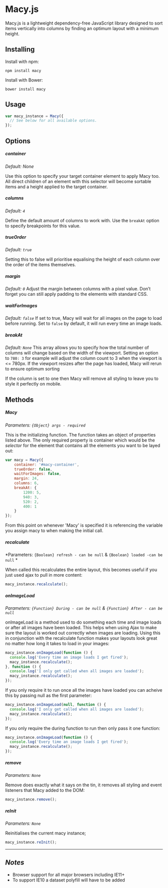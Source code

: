 # Macy.js
Macy.js is a lightweight dependency-free JavaScript library designed to sort items vertically into columns by finding an optimum layout with a minimum height.

## Installing
Install with npm:

```
npm install macy
```

Install with Bower:

```
bower install macy
```

## Usage
```javascript
var macy_instance = Macy({
  // See below for all available options.
});
```

## Options

##### **container**
*Default: None*

Use this option to specify your target container element to apply Macy too. All direct children of an element with this selector will become sortable items and a height applied to the target container.

##### **columns**
*Default: `4`*

Define the default amount of columns to work with. Use the `breakAt` option to specify breakpoints for this value.

##### **trueOrder**
*Default: `true`*

Setting this to false will prioritise equalising the height of each column over the order of the items themselves.

##### **margin**

*Default: `0`*
Adjust the margin between columns with a pixel value. Don’t forget you can still apply padding to the elements with standard CSS.

##### **waitForImages**

*Default: `false`*
If set to true, Macy will wait for all images on the page to load before running. Set to `false` by default, it will run every time an image loads.

##### **breakAt**

*Default: `None`*
This array allows you to specify how the total number of columns will change based on the width of the viewport. Setting an option to `780: 3` for example will adjust the column count to 3 when the viewport is <= 780px.
If the viewport resizes after the page has loaded, Macy will rerun to ensure optimum sorting

If the column is set to one then Macy will remove all styling to leave you to style it perfectly on mobile.


## Methods

##### **Macy**
*Parameters: `{Object} args - required`*

This is the initializing function. The function takes an object of properties listed above. The only required property is container which would be the *selector* for the element that contains all the elements you want to be layed out:

```javascript
var macy = Macy({
    container: '#macy-container',
    trueOrder: false,
    waitForImages: false,
    margin: 24,
    columns: 6,
    breakAt: {
        1200: 5,
        940: 3,
        520: 2,
        400: 1
    }
});
```

From this point on whenever 'Macy' is specified it is referencing the variable you assign macy to when making the initial call.

##### **recalculate**
*Parameters: `{Boolean} refresh - can be null` & `{Boolean} loaded -can be null` *

When called this recalculates the entire layout, this becomes useful if you just used ajax to pull in more content:

```javascript
macy_instance.recalculate();
```

##### **onImageLoad**

*Parameters: `{Function} During - can be null` & `{Function} After - can be null`*

onImageLoad is a method used to do something each time and image loads or after all images have been loaded. This helps when using Ajax to make sure the layout is worked out correctly when images are loading. Using this in conjunction with the recalculate function makes your layouts look great no matter how long it takes to load in your images:

```javascript
macy_instance.onImageLoad(function () {
  console.log('Every time an image loads I get fired');
  macy_instance.recalculate();
}, function () {
  console.log('I only get called when all images are loaded');
  macy_instance.recalculate();
});
```

If you only require it to run once all the images have loaded you can acheive this by passing null as the first parameter:

```javascript
macy_instance.onImageLoad(null, function () {
  console.log('I only get called when all images are loaded');
  macy_instance.recalculate();
});
```

If you only require the during function to run then only pass it one function:

```javascript
macy_instance.onImageLoad(function () {
  console.log('Every time an image loads I get fired');
  macy_instance.recalculate();
});
```

##### **remove**
*Parameters: `None`*

Remove does exactly what it says on the tin, it removes all styling and event listeners that Macy added to the DOM:

```javascript
macy_instance.remove();
```

##### **reInit**
*Parameters: `None`*

Reinitialises the current macy instance;

```javascript
macy_instance.reInit();
```

---

## *Notes*
- Browser support for all major browsers including IE11+
- To support IE10 a dataset polyfill will have to be added
